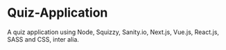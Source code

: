 # Quiz-Application
A quiz application using Node, Squizzy, Sanity.io, Next.js, Vue.js, React.js, SASS and CSS, inter alia.
